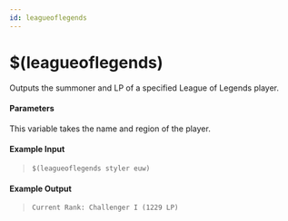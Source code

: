 ```yaml
---
id: leagueoflegends
---
```


# $(leagueoflegends)

Outputs the summoner and LP of a specified League of Legends player.

#### Parameters

This variable takes the name and region of the player.

#### Example Input

> `$(leagueoflegends styler euw)`

#### Example Output

> `Current Rank: Challenger I (1229 LP)`

